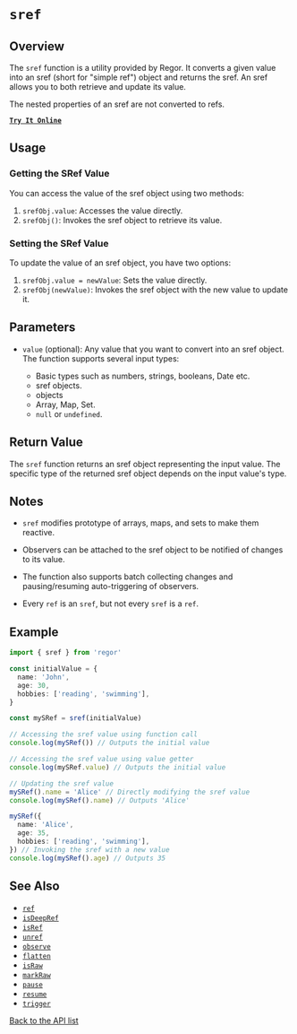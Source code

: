# `sref`

## Overview

The `sref` function is a utility provided by Regor. It converts a given value into an sref (short for "simple ref") object and returns the sref. An sref allows you to both retrieve and update its value.

The nested properties of an sref are not converted to refs.

[**`Try It Online`**](https://stackblitz.com/edit/regor-sample-ref?file=index.ts)

## Usage

### Getting the SRef Value

You can access the value of the sref object using two methods:

1. `srefObj.value`: Accesses the value directly.
2. `srefObj()`: Invokes the sref object to retrieve its value.

### Setting the SRef Value

To update the value of an sref object, you have two options:

1. `srefObj.value = newValue`: Sets the value directly.
2. `srefObj(newValue)`: Invokes the sref object with the new value to update it.

## Parameters

- `value` (optional): Any value that you want to convert into an sref object. The function supports several input types:

  - Basic types such as numbers, strings, booleans, Date etc.
  - sref objects.
  - objects
  - Array, Map, Set.
  - `null` or `undefined`.

## Return Value

The `sref` function returns an sref object representing the input value. The specific type of the returned sref object depends on the input value's type.

## Notes

- `sref` modifies prototype of arrays, maps, and sets to make them reactive.

- Observers can be attached to the sref object to be notified of changes to its value.

- The function also supports batch collecting changes and pausing/resuming auto-triggering of observers.
- Every `ref` is an `sref`, but not every `sref` is a `ref`.

## Example

```ts
import { sref } from 'regor'

const initialValue = {
  name: 'John',
  age: 30,
  hobbies: ['reading', 'swimming'],
}

const mySRef = sref(initialValue)

// Accessing the sref value using function call
console.log(mySRef()) // Outputs the initial value

// Accessing the sref value using value getter
console.log(mySRef.value) // Outputs the initial value

// Updating the sref value
mySRef().name = 'Alice' // Directly modifying the sref value
console.log(mySRef().name) // Outputs 'Alice'

mySRef({
  name: 'Alice',
  age: 35,
  hobbies: ['reading', 'swimming'],
}) // Invoking the sref with a new value
console.log(mySRef().age) // Outputs 35
```

## See Also

- [`ref`](ref.md)
- [`isDeepRef`](isDeepRef.md)
- [`isRef`](isRef.md)
- [`unref`](unref.md)
- [`observe`](observe.md)
- [`flatten`](flatten.md)
- [`isRaw`](isRaw.md)
- [`markRaw`](markRaw.md)
- [`pause`](pause.md)
- [`resume`](resume.md)
- [`trigger`](trigger.md)

[Back to the API list](regor-api.md)
